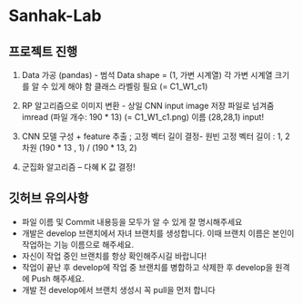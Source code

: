 # Sanhak-Lab

## 프로젝트 진행
1. Data 가공 (pandas) - 범석 
  Data shape = (1, 가변 시계열) 
  각 가변 시계열 크기를 알 수 있게 해야 함
  클래스 라벨링 필요 (= C1_W1_c1)

2. RP 알고리즘으로 이미지 변환 - 상일
  CNN input image 저장 파일로 넘겨줌 imread (파일 개수: 190 * 13)
  (= C1_W1_c1.png) 이름
  (28,28,1) input!

3. CNN 모델 구성 + feature 추출 ; 고정 벡터 길이 결정- 원빈
  고정 벡터 길이 : 1, 2 차원 (190 * 13 , 1) / (190 * 13, 2)

4. 군집화 알고리즘 – 다혜
  K 값 결정!


## 깃허브 유의사항

- 파일 이름 및 Commit 내용등을 모두가 알 수 있게 잘 명시해주세요
- 개발은 develop 브랜치에서 자녀 브랜치를 생성합니다. 이때 브랜치 이름은 본인이 작업하는 기능 이름으로 해주세요.
- 자신이 작업 중인 브랜치를 항상 확인해주시길 바랍니다!
- 작업이 끝난 후 develop에 작업 중 브랜치를 병합하고 삭제한 후 develop을 원격에 Push 해주세요.
- 개발 전 develop에서 브랜치 생성시 꼭 pull을 먼저 합니다

